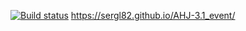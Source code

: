[![Build status](https://ci.appveyor.com/api/projects/status/3y6xjxnlax30ijx6?svg=true)](https://ci.appveyor.com/project/Sergl82/ahj-3-1-event)
https://sergl82.github.io/AHJ-3.1_event/